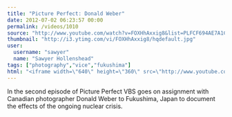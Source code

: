 ```yaml
---
title: "Picture Perfect: Donald Weber"
date: 2012-07-02 06:23:57 00:00
permalink: /videos/1010
source: "http://www.youtube.com/watch?v=FOXHhAxxig8&list=PLFCF694AE7A1C076A&index=3&feature=plpp_video"
thumbnail: "http://i3.ytimg.com/vi/FOXHhAxxig8/hqdefault.jpg"
user:
  username: "sawyer"
  name: "Sawyer Hollenshead"
tags: ["photography","vice","fukushima"]
html: "<iframe width=\"640\" height=\"360\" src=\"http://www.youtube.com/embed/FOXHhAxxig8?wmode=transparent&fs=1&feature=oembed\" frameborder=\"0\" allowfullscreen></iframe>"
---
```


In the second episode of Picture Perfect VBS goes on assignment with Canadian photographer Donald Weber to Fukushima, Japan to document the effects of the ongoing nuclear crisis.